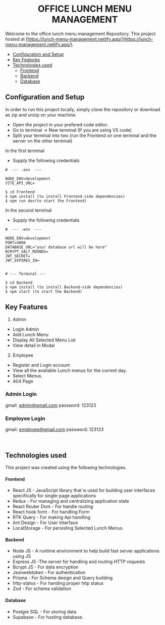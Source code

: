 <H1 align ="center" >OFFICE LUNCH MENU MANAGEMENT </H1> 
 
 Welcome to the office lunch menu management Repository. This project hosted at [https://lunch-menu-management.netlify.app/](https://lunch-menu-management.netlify.app/).

- [Configuration and Setup](#configuration-and-setup)
- [Key Features](#key-features)
- [Technologies used](#technologies-used)
  - [Frontend](#frontend)
  - [Backend](#backend)
  - [Database](#database)

## Configuration and Setup

In order to run this project locally, simply clone the repository or download as zip and unzip on your machine.

- Open the project in your prefered code editor.
- Go to terminal -> New terminal (If you are using VS code)
- Split your terminal into two (run the Frontend on one terminal and the server on the other terminal)

In the first terminal

- Supply the following credentials

```
#  --- .env  ---

NODE_ENV=development
VITE_API_URL=

```

```
$ cd Frontend
$ npm install (to install Frontend-side dependencies)
$ npm run dev(to start the Frontend)

```

In the second terminal

- Supply the following credentials

```
#  --- .env  ---

NODE_ENV=development
PORT=4000
DATABASE_URL="your database url will be here"
BCRYPT_SALT_ROUNDS=
JWT_SECRET=
JWT_EXPIRES_IN=


```

```
# --- Terminal ---

$ cd Backend
$ npm install (to install Backend-side dependencies)
$ npm start (to start the Backend)

```

## Key Features

1. Admin

- Login Admin
- Add Lunch Menu
- Display All Selected Menu List
- View detail in Modal

2. Employee

- Register and Login account
- View all the available Lunch menus for the current day.
- Select Menus.
- 404 Page

### Admin Login

gmail: admin@gmail.com
password: 123123

### Employee Login

gmail: employee@gmail.com
password: 123123

<br/>

## Technologies used

This project was created using the following technologies.

#### Frontend

- React JS - JavaScript library that is used for building user interfaces specifically for single-page applications
- Redux - For managing and centralizing application state
- React Router Dom - For handle routing
- React hook form - For handling Form
- RTK Query - For making Api handling
- Ant Design - For User Interface
- LocalStorage - For persisting Selected Lunch Menus.

#### Backend

- Node JS - A runtime environment to help build fast server applications using JS
- Express JS -The server for handling and routing HTTP requests
- Bcrypt JS - For data encryption
- Jsonwebtoken - For authentication
- Prisma - For Schema design and Query building
- http-status - For handing proper http status
- Zod - For schema validation

#### Database

- Postgre SQL - For storing data.
- Supabase - For hosting database.
